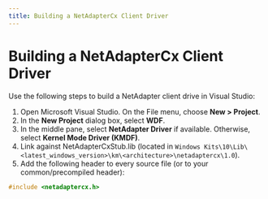 ```yaml
---
title: Building a NetAdapterCx Client Driver
---
```


# Building a NetAdapterCx Client Driver

Use the following steps to build a NetAdapter client drive in Visual Studio:

1. Open Microsoft Visual Studio. On the File menu, choose **New > Project**.
2. In the **New Project** dialog box, select **WDF**.
3. In the middle pane, select **NetAdapter Driver** if available.  Otherwise, select **Kernel Mode Driver (KMDF)**.
5. Link against NetAdapterCxStub.lib (located in `Windows Kits\10\Lib\<latest_windows_version>\km\<architecture>\netadaptercx\1.0`).
6. Add the following header to every source file (or to your common/precompiled header):
```cpp
#include <netadaptercx.h>
```

<!--will there be an NCX option in VS?-->
